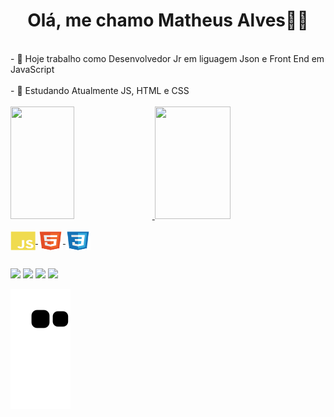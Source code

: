 ## <h1 align="center"> Olá, me chamo Matheus Alves👋😁
<br>

<div>
- 🔭 Hoje trabalho como Desenvolvedor Jr em liguagem Json e Front End em JavaScript
<br>
<br>
- 🌱 Estudando Atualmente JS, HTML e CSS
</div><br>

<div>
  <a href="https://github.com/AlvezzzD">
  <img height="180em" width="45%" src="https://github-readme-stats.vercel.app/api?username=AlvezzzD&show_icons=true&theme=dark&include_all_commits=true&count_private=true"/>
  <img  height="180em" width="49%" src="https://github-readme-stats.vercel.app/api/top-langs/?username=AlvezzzD&layout=compact&langs_count=7&theme=dark"/>
</div>

<div style="display: inline_block"><br>
  <img align="center" alt="Rafa-Js" height="30" width="40" src="https://raw.githubusercontent.com/devicons/devicon/master/icons/javascript/javascript-plain.svg">
  <img align="center" alt="Rafa-HTML" height="30" width="40" src="https://raw.githubusercontent.com/devicons/devicon/master/icons/html5/html5-original.svg">
  <img align="center" alt="Rafa-CSS" height="30" width="40" src="https://raw.githubusercontent.com/devicons/devicon/master/icons/css3/css3-original.svg">
</div>
  
  ##
 
<div> 
  <a href="https://instagram.com/__alvezzz" target="_blank"><img src="https://img.shields.io/badge/-Instagram-%23E4405F?style=for-the-badge&logo=instagram&logoColor=white" target="_blank"></a>
 <a href="https://discord.com/channels/@me/481267789102055424" target="_blank"><img src="https://img.shields.io/badge/Discord-7289DA?style=for-the-badge&logo=discord&logoColor=white" target="_blank"></a> 
  <a href = "mailto:theusluck@gmail.com"><img src="https://img.shields.io/badge/-Gmail-%23333?style=for-the-badge&logo=gmail&logoColor=white" target="_blank"></a>
  <a href="https://www.linkedin.com/in/matheus-a-a3a258138/" target="_blank"><img src="https://img.shields.io/badge/-LinkedIn-%230077B5?style=for-the-badge&logo=linkedin&logoColor=white" target="_blank"></a> 
</div>
  
   ![Snake animation](https://github.com/Alvezzzd/Alvezzzd/blob/output/github-contribution-grid-snake.svg)

